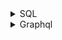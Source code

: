 <details>
<summary>SQL</summary>

1. [Learn Basic SQL in 15 Minutes | Business Intelligence For Beginners | SQL Tutorial For Beginners 1/3](https://youtu.be/kbKty5ZVKMY)
1. [SQL Tutorial - Full Database Course for Beginners](https://youtu.be/HXV3zeQKqGY)
1. [A Gentle Introduction to SQL Using SQLite](https://a-gentle-introduction-to-sql.readthedocs.io/en/latest/)
1. [[SQL 기초 강의] 혼자 공부하는 SQL(MySQL 8.0)](https://youtube.com/playlist?list=PLVsNizTWUw7GCfy5RH27cQL5MeKYnl8Pm)
1. [W3 school - SQL Tutorial](https://www.w3schools.com/sql/)
1. [[제만갑] SQL, 데이터베이스 연습방법? 이걸로 끝. | 개발자의 작가 도전기 : DB전문가 정재욱님을 만나다(2) | ep.5 | DB | 전망 | 백엔드 | 꿀팁](https://youtu.be/qY-nOOX_Smc)

</details>

<details>
<summary>Graphql</summary>

1. [Nestjs docs - Harnessing the power of TypeScript & GraphQL](https://docs.nestjs.com/graphql/quick-start)
1. [JS GraphQL Course - Beginner To Expert](https://youtube.com/playlist?list=PLpPqplz6dKxXICtNgHY1tiCPau_AwWAJU)
1. [Netninja - JS GraphQL](https://youtube.com/playlist?list=PL4cUxeGkcC9iK6Qhn-QLcXCXPQUov1U7f)
1. [GraphQL - Queries and Mutations](https://graphql.org/learn/queries/)

</details>
